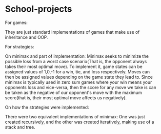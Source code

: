 # School-projects


For games:

They are just standard implementations of games that make use of inheritance and OOP.

For strategies:

On minimax and part of implementation:
Minimax seeks to minimize the possible loss from a worst case scenario(That is, the opponent always takes their most optimal move).
To implement it, game states can be assigned values of 1,0,-1 for a win, tie, and loss respectively. Moves can then
be assigned values depending on the game state they lead to. Since minimax is typically used in zero sum games where
your win means your opponents loss and vice-versa, then the score for any move we take is can be taken as the negative of our 
opponent's move with the maximum score(that is, their most optimal move affects us negatively). 

On how the strategies were implemented:

There were two equivalent implementations of minimax: One was just created recursively, and the other was created iteratively,
making use of a stack and tree.

